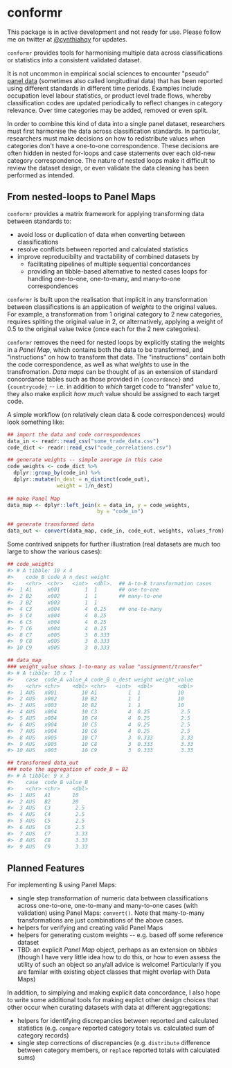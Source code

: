 # conformr

This package is in active development and not ready for use.
Please follow me on twitter at [@cynthiahqy](https://twitter.com/cynthiahqy) for updates.

`conformr` provides tools
for harmonising multiple data across classifications or statistics 
into a consistent validated dataset.

It is not uncommon in empirical social sciences to encounter "pseudo" [panel data](https://en.wikipedia.org/wiki/Panel_data) (sometimes also called longitudinal data) that has been reported using different standards in different time periods. 
Examples include occupation level labour statistics, or product level trade flows, whereby classification codes are updated periodically to reflect changes in category relevance. Over time categories may be added, removed or even split. 

In order to combine this kind of data into a single panel dataset, researchers must first harmonise the data across classification standards. In particular, researchers must make decisions on how to redistribute values when categories don't have a one-to-one correspondence. These decisions are often hidden in nested for-loops and case statements over each old-new category correspondence. The nature of nested loops make it difficult to review the dataset design, or even validate the data cleaning has been performed as intended.

## From nested-loops to Panel Maps
`conformr` provides a matrix framework for applying transforming data between standards to:
- avoid loss or duplication of data when converting between classifications
- resolve conflicts between reported and calculated statistics
- improve reproducibilty and tractability of combined datasets by
  - facilitating pipelines of multiple sequential concordances
  - providing an tibble-based alternative to nested cases loops for handling one-to-one, one-to-many, and many-to-one correspondences

`conformr` is built upon the realisation that implicit in any transformation between classifications is an application of *weights* to the original values. For example, a transformation from 1 original category to 2 new categories, requires spliting the original value in 2, or alternatively, applying a weight of 0.5 to the original value twice (once each for the 2 new categories).

`conformr` removes the need for nested loops by explicitly stating the weights in a *Panel Map*, which contains both the data to be transformed, and "instructions" on how to transform that data. The "instructions" contain both the code correspondence, as well as what *weights* to use in the transfromation. *Data maps* can be thought of as an extension of standard concordance tables such as those provided in `{concordance}` and `{countrycode}` -- i.e. in addition to *which* target code to "transfer" value to, they also make explicit *how much* value should be assigned to each target code.

A simple workflow (on relatively clean data & code correspondences) would look something like:
```r
## import the data and code correspondences
data_in <- readr::read_csv("some_trade_data.csv")
code_dict <- readr::read_csv("code_correlations.csv")

## generate weights -- simple average in this case
code_weights <- code_dict %>%
  dplyr::group_by(code_in) %>%
  dplyr::mutate(n_dest = n_distinct(code_out),
                weight = 1/n_dest)
                
## make Panel Map
data_map <- dplyr::left_join(x = data_in, y = code_weights,
                             by = "code_in")
                             
## generate transformed data
data_out <- convert(data_map, code_in, code_out, weights, values_from)
```

Some contrived snippets for further illustration (real datasets are much too large to show the various cases):
```r
## code_weights
#> # A tibble: 10 x 4
#>    code_B code_A n_dest weight
#>    <chr>  <chr>   <int>  <dbl>.  ## A-to-B transformation cases
#>  1 A1     x001        1  1       ## one-to-one
#>  2 B2     x002        1  1       ## many-to-one
#>  3 B2     x003        1  1    
#>  4 C3     x004        4  0.25    ## one-to-many
#>  5 C4     x004        4  0.25 
#>  6 C5     x004        4  0.25 
#>  7 C6     x004        4  0.25 
#>  8 C7     x005        3  0.333
#>  9 C8     x005        3  0.333
#> 10 C9     x005        3  0.333

## data_map 
### weight_value shows 1-to-many as value "assignment/transfer"
#> # A tibble: 10 x 7
#>    case  code_A value_A code_B n_dest weight weight_value
#>    <chr> <chr>    <dbl> <chr>   <int>  <dbl>        <dbl>
#>  1 AUS   x001        10 A1          1  1            10   
#>  2 AUS   x002        10 B2          1  1            10   
#>  3 AUS   x003        10 B2          1  1            10   
#>  4 AUS   x004        10 C3          4  0.25          2.5 
#>  5 AUS   x004        10 C4          4  0.25          2.5 
#>  6 AUS   x004        10 C5          4  0.25          2.5 
#>  7 AUS   x004        10 C6          4  0.25          2.5 
#>  8 AUS   x005        10 C7          3  0.333         3.33
#>  9 AUS   x005        10 C8          3  0.333         3.33
#> 10 AUS   x005        10 C9          3  0.333         3.33

## transformed data_out
### note the aggregation of code_B = B2
#> # A tibble: 9 x 3
#>    case  code_B value_B
#>    <chr> <chr>    <dbl>
#>  1 AUS   A1       10   
#>  2 AUS   B2       20   
#>  3 AUS   C3        2.5 
#>  4 AUS   C4        2.5 
#>  5 AUS   C5        2.5 
#>  6 AUS   C6        2.5 
#>  7 AUS   C7        3.33
#>  8 AUS   C8        3.33
#>  9 AUS   C9        3.33
```
## Planned Features

For implementing & using Panel Maps:
* single step transformation of numeric data between classifications across one-to-one, one-to-many and many-to-one cases (with validation) using Panel Maps: `convert()`. Note that many-to-many transformations are just combinations of the above cases.
* helpers for verifying and creating valid Panel Maps
* helpers for generating custom weights -- e.g. based off some reference dataset
* TBD: an explicit _Panel Map_ object, perhaps as an extension on _tibbles_ (though I have very little idea how to do this, or how to even assess the utility of such an object so any/all advice is welcome! Particularly if you are familar with existing object classes that might overlap with Data Maps)

In addition, to simplying and making explicit data concordance, I also hope to write some additional tools for making explict other design choices that other occur when curating datasets with data at different aggregations:
* helpers for identifying discrepancies between reported and calculated statistics (e.g. `compare` reported category totals vs. calculated sum of category records)
* single step corrections of discrepancies (e.g. `distribute` difference between category members, or `replace` reported totals with calculated sums)
